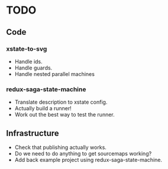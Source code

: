 # TODO

## Code

### xstate-to-svg

- Handle ids.
- Handle guards.
- Handle nested parallel machines

### redux-saga-state-machine

- Translate description to xstate config.
- Actually build a runner!
- Work out the best way to test the runner.

## Infrastructure

- Check that publishing actually works.
- Do we need to do anything to get sourcemaps working?
- Add back example project using redux-saga-state-machine.
